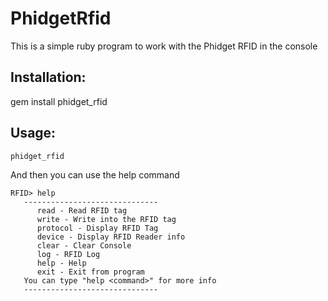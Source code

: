 # PhidgetRfid

This is a simple ruby program to work with the Phidget RFID in the console

## Installation:

gem install phidget_rfid


## Usage:
```
phidget_rfid
```

And then you can use the help command

```
RFID> help
   ------------------------------
      read - Read RFID tag
      write - Write into the RFID tag
      protocol - Display RFID Tag
      device - Display RFID Reader info
      clear - Clear Console
      log - RFID Log
      help - Help
      exit - Exit from program
   You can type "help <command>" for more info
   ------------------------------
```
